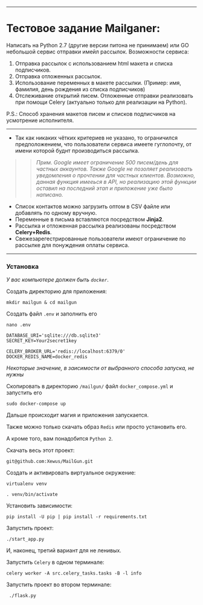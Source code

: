 ****
# Тестовое задание Mailganer:

Написать на Python 2.7 (другие версии питона не принимаем) или GO небольшой сервис отправки имейл рассылок.
Возможности сервиса:
 1. Отправка рассылок с использованием html макета и списка подписчиков.
 2. Отправка отложенных рассылок.
 3. Использование переменных в макете рассылки. (Пример: имя, фамилия, день рождения из списка подписчиков)
 4. Отслеживание открытий писем.
Отложенные отправки реализовать при помощи Celery (актуально только для реализации на Python).

P.S.: Способ хранения макетов писем и списков подписчиков на усмотрение исполнителя.
****


- Так как никаких чётких критериев не указано, то ограничился предположением, что пользователи сервиса имеете гуглопочту, от имени которой буднт производиться рассылка.

>>*Прим. Google имеет ограничение 500 писем/день для частных аккаунтов.
Также Google не позоляет реализовать уведомления о прочтении для частных клиентов. Возможно, данная функция имееься в API, но реализацию этой функции оставил на последний этап и приложение уже было написано.*

- Список контактов можно загрузить оптом в CSV файле или добавлять по одному вручную.
- Переменные в письма вставляются посредством **Jinja2**.
- Рассылка и отложенная рассылка реализованы посредством **Celery+Redis**.
- Свежезарегестрированные пользователи имеют ограничение по рассылке для понуждения оплаты сервиса.

****
### Установка

*У вас компьютере должен быть `docker`*.

Создать директорию для приложения:
```
mkdir mailgun & cd mailgun
```
Создать файл `.env` и заполнить его
```
nano .env
```
```
DATABASE_URI='sqlite:///db.sqlite3'
SECRET_KEY=Your2secret1key

CELERY_BROKER_URL='redis://localhost:6379/0'
DOCKER_REDIS_NAME=docker_redis
```
*Некоторые значение, в заисимости от выбранного способа запуска, не нужны*



Скопировать в директорию `/mailgun/` файл `docker_compose.yml` и запустить его
```
sudo docker-compose up
```
Дальше происходит магия и приложения запускается.


Также можно только скачать образ `Redis` или просто установить его.

А кроме того, вам понадобится `Python 2`.

Скачать весь этот проект:
```
git@github.com:Xewus/MailGun.git
```
Создать и активировать виртуальное окружение:
```
virtualenv venv 
```
```
. venv/bin/activate
```
Установить зависимости:
```
pip install -U pip | pip install -r requirements.txt
```
Запустить проект:
```
./start_app.py
```
И, наконец, третий вариант для не ленивых.

Запустить `Celery` в одном терминале:
```
celery worker -A src.celery_tasks.tasks -B -l info
```
Запустить проект во втором терминале:
```
 ./flask.py 
```


 

